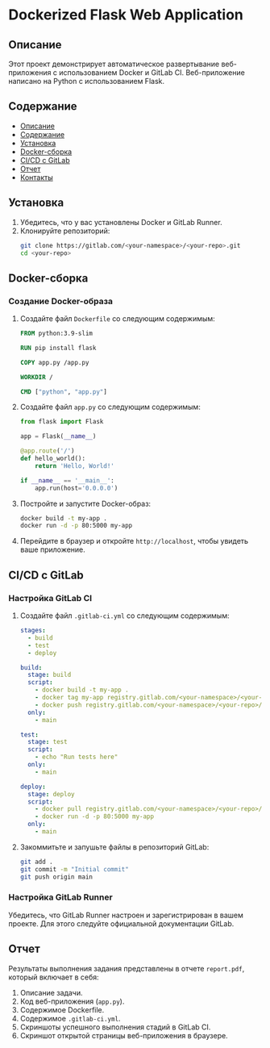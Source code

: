 # Dockerized Flask Web Application

## Описание

Этот проект демонстрирует автоматическое развертывание веб-приложения с использованием Docker и GitLab CI. Веб-приложение написано на Python с использованием Flask.

## Содержание

- [Описание](#Описание)
- [Содержание](#Содержание)
- [Установка](#Установка)
- [Docker-сборка](#Docker-сборка)
- [CI/CD с GitLab](#CICD-с-GitLab)
- [Отчет](#Отчет)
- [Контакты](#Контакты)

## Установка

1. Убедитесь, что у вас установлены Docker и GitLab Runner.
2. Клонируйте репозиторий:
   ```bash
   git clone https://gitlab.com/<your-namespace>/<your-repo>.git
   cd <your-repo>
   ```

## Docker-сборка

### Создание Docker-образа

1. Создайте файл `Dockerfile` со следующим содержимым:
   ```Dockerfile
   FROM python:3.9-slim

   RUN pip install flask

   COPY app.py /app.py

   WORKDIR /

   CMD ["python", "app.py"]
   ```

2. Создайте файл `app.py` со следующим содержимым:
   ```python
   from flask import Flask

   app = Flask(__name__)

   @app.route('/')
   def hello_world():
       return 'Hello, World!'

   if __name__ == '__main__':
       app.run(host='0.0.0.0')
   ```

3. Постройте и запустите Docker-образ:
   ```bash
   docker build -t my-app .
   docker run -d -p 80:5000 my-app
   ```

4. Перейдите в браузер и откройте `http://localhost`, чтобы увидеть ваше приложение.

## CI/CD с GitLab

### Настройка GitLab CI

1. Создайте файл `.gitlab-ci.yml` со следующим содержимым:
   ```yaml
   stages:
     - build
     - test
     - deploy

   build:
     stage: build
     script:
       - docker build -t my-app .
       - docker tag my-app registry.gitlab.com/<your-namespace>/<your-repo>/my-app:latest
       - docker push registry.gitlab.com/<your-namespace>/<your-repo>/my-app:latest
     only:
       - main

   test:
     stage: test
     script:
       - echo "Run tests here"
     only:
       - main

   deploy:
     stage: deploy
     script:
       - docker pull registry.gitlab.com/<your-namespace>/<your-repo>/my-app:latest
       - docker run -d -p 80:5000 my-app
     only:
       - main
   ```

2. Закоммитьте и запушьте файлы в репозиторий GitLab:
   ```bash
   git add .
   git commit -m "Initial commit"
   git push origin main
   ```

### Настройка GitLab Runner

Убедитесь, что GitLab Runner настроен и зарегистрирован в вашем проекте. Для этого следуйте официальной документации GitLab.

## Отчет

Результаты выполнения задания представлены в отчете `report.pdf`, который включает в себя:
1. Описание задачи.
2. Код веб-приложения (`app.py`).
3. Содержимое Dockerfile.
4. Содержимое `.gitlab-ci.yml`.
5. Скриншоты успешного выполнения стадий в GitLab CI.
6. Скриншот открытой страницы веб-приложения в браузере.

